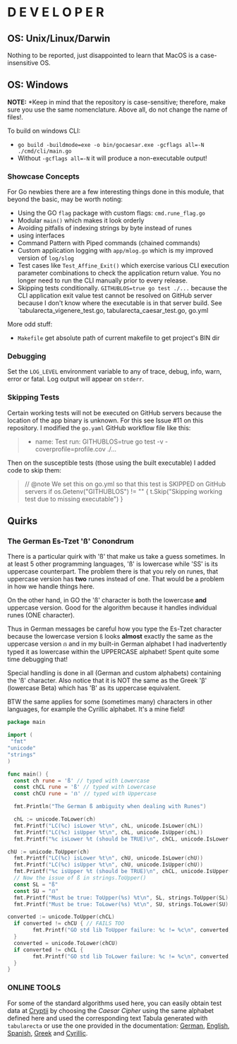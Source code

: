 # D E V E L O P E R

## OS: Unix/Linux/Darwin

Nothing to be reported, just disappointed to learn that MacOS is a
case-insensitive OS.

## OS: Windows

**NOTE:** *Keep in mind that the repository is case-sensitive; therefore, 
make sure you use the same nomenclature. Above all, do not change the name
of files!.

To build on windows CLI:

 * `go build -buildmode=exe -o bin/gocaesar.exe -gcflags all=-N ./cmd/cli/main.go`
 * Without `-gcflags all=-N` it will produce a non-executable output!

### Showcase Concepts

For Go newbies there are a few interesting things done in this module,
that beyond the basic, may be worth noting:

* Using the GO `flag` package with custom flags: `cmd.rune_flag.go`
* Modular `main()` which makes it look orderly
* Avoiding pitfalls of indexing strings by byte instead of runes
* using interfaces
* Command Pattern with Piped commands (chained commands)
* Custom application logging with `app/mlog.go` which is my improved
   version of `log/slog`
* Test cases like `Test_Affine_Exit()` which exercise various CLI execution
  parameter combinations to check the application return value. You no
  longer need to run the CLI manually prior to every release.
* Skipping tests conditionally. `GITHUBLOS=true go test ./...` because
  the CLI application exit value test cannot be resolved on GitHub server
  because I don't know where the executable is in that server build.
  See `tabularecta_vigenere_test.go, tabularecta_caesar_test.go, go.yml
  
More odd stuff:

* `Makefile` get absolute path of current makefile to get project's BIN dir   

### Debugging

Set the `LOG_LEVEL` environment variable to any of trace, debug, info, warn,
error or fatal. Log output will appear on `stderr`.

### Skipping Tests

Certain working tests will not be executed on GitHub servers because the
location of the app binary is unknown. For this see Issue #11 on this 
repository. I modified the `go.yaml` GitHub workflow file like this:

>
>    - name: Test
>      run: GITHUBLOS=true go test -v -coverprofile=profile.cov ./...
>

Then on the susceptible tests (those using the built executable) I added
code to skip them:

>
>	// @note We set this on go.yml so that this test is SKIPPED on GitHub servers
>	if os.Getenv("GITHUBLOS") != "" {
>		t.Skip("Skipping working test due to missing executable")
>	}
>

## Quirks

### The German Es-Tzet 'ß' Conondrum

There is a particular quirk with 'ß' that make us take a guess sometimes.
In at least 5 other programming languages, 'ß' is lowercase while 'SS' is
its uppercase counterpart. The problem there is that you rely on runes,
that uppercase version has **two** runes instead of one. That would be a
problem in how we handle things here.

On the other hand, in GO the 'ß' character is both the lowercase **and**
uppercase version. Good for the algorithm because it handles individual
runes (ONE character). 

Thus in German messages be careful how you type the Es-Tzet character 
because the lowercase version `ß` looks **almost** exactly the same as the
uppercase version `ẞ` and in my built-in German alphabet I had inadvertently
typed it as lowercase within the UPPERCASE alphabet! Spent quite some
time debugging that!

Special handling is done in all (German and custom alphabets) containing
the 'ß' character. Also notice that it is NOT the same as the
Greek 'β' (lowercase Beta) which has 'B' as its uppercase equivalent.

BTW the same applies for some (sometimes many) characters in other
languages, for example the Cyrillic alphabet. It's a mine field!

```go
package main

import (
 "fmt"
"unicode"
"strings"
)

func main() {
  const ch rune = 'ß' // typed with Lowercase
  const chCL rune = 'ß' // typed with Lowercase
  const chCU rune = 'ẞ' // typed with Uppercase

  fmt.Println("The German ß ambiguity when dealing with Runes") 

  chL := unicode.ToLower(ch)
  fmt.Printf("LC(%c) isLower %t\n", chL, unicode.IsLower(chL))
  fmt.Printf("LC(%c) isUpper %t\n", chL, unicode.IsUpper(chL))
  fmt.Printf("%c isLower %t (should be TRUE)\n", chCL, unicode.IsLower(chCL))

chU := unicode.ToUpper(ch)
  fmt.Printf("LC(%c) isLower %t\n", chU, unicode.IsLower(chU))
  fmt.Printf("LC(%c) isUpper %t\n", chU, unicode.IsUpper(chU))
  fmt.Printf("%c isUpper %t (should be TRUE)\n", chCL, unicode.IsUpper(chCU))
  // Now the issue of ß in strings.ToUpper()
  const SL = "ß"
  const SU = "ẞ"
  fmt.Printf("Must be true: ToUpper(%s) %t\n", SL, strings.ToUpper(SL) == SU) // FAILS
  fmt.Printf("Must be true: ToLower(%s) %t\n", SU, strings.ToLower(SU) == SL)

converted := unicode.ToUpper(chCL)
  if converted != chCU { // FAILS TOO
        fmt.Printf("GO std lib ToUpper failure: %c != %c\n", converted, chCU)
  }
  converted = unicode.ToLower(chCU)
  if converted != chCL {
        fmt.Printf("GO std lib ToLower failure: %c != %c\n", converted, chCL)
  }
}
```

### ONLINE TOOLS

For some of the standard algorithms used here, you can easily obtain
test data at [Cryptii](https://cryptii.com/) by choosing the *Caesar Cipher*
using the same alphabet defined here and used the corresponding text Tabula
generated with `tabularecta` or use the one provided in the documentation:
[German](./data/german_tabula.txt), [English](./data/english_tabula.txt), [Spanish](./data/latin_tabula.txt),
[Greek](./data/greek_tabula.txt) and [Cyrillic](./data/cyrillic_tabula.txt).